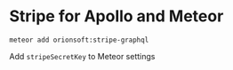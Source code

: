 # Stripe for Apollo and Meteor

```
meteor add orionsoft:stripe-graphql
```

Add ```stripeSecretKey``` to Meteor settings
